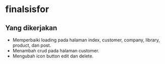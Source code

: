 # finalsisfor

## Yang dikerjakan
<ul>
  <li>Memperbaiki loading pada halaman index, customer, company, library, product, dan post.</li>
  <li>Menambah crud pada halaman customer.</li>
  <li>Mengubah icon button edit dan delete.</li>
</ul>
